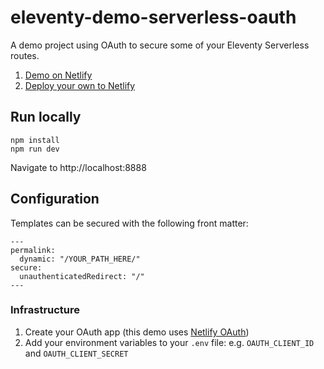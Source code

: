 # eleventy-demo-serverless-oauth

A demo project using OAuth to secure some of your Eleventy Serverless routes.

1. [Demo on Netlify](https://demo-eleventy-serverless-oauth.netlify.app)
1. [Deploy your own to Netlify](https://app.netlify.com/start/deploy?repository=https://github.com/11ty/demo-eleventy-serverless-oauth)


## Run locally

```
npm install
npm run dev
```

Navigate to http://localhost:8888

## Configuration

Templates can be secured with the following front matter:

```
---
permalink:
  dynamic: "/YOUR_PATH_HERE/"
secure:
  unauthenticatedRedirect: "/"
---
```

### Infrastructure

1. Create your OAuth app (this demo uses [Netlify OAuth](https://app.netlify.com/user/applications))
2. Add your environment variables to your `.env` file: e.g. `OAUTH_CLIENT_ID` and `OAUTH_CLIENT_SECRET`

